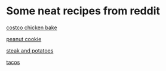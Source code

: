 # Some neat recipes from reddit

[costco chicken bake](https://www.reddit.com/r/AskReddit/comments/7vwkqg/hey_reddit_what_products_are_identical_to_a_brand/dtvztu1/)

[peanut cookie](https://www.reddit.com/r/FoodPorn/comments/7hiez5/a_month_ago_a_redditor_asked_me_to_come_up_with/dqr62tv/)

[steak and potatoes](https://www.reddit.com/r/FoodPorn/comments/8f3rt7/garlic_butter_steak_and_potatoes_skillet_800x1200/dy0a3kz/)

[tacos](https://www.reddit.com/r/FoodPorn/comments/9ahg6d/oc_homemade_black_bean_and_roasted_corn_tacos/e4vovvg/)
